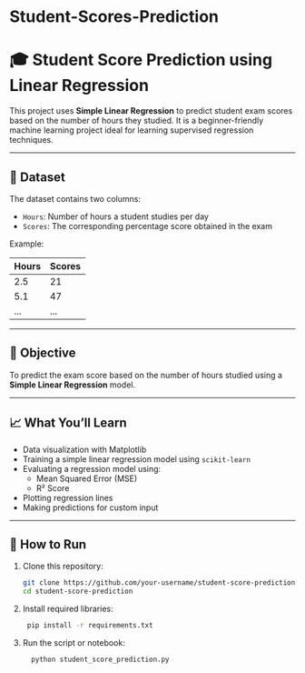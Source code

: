 # Student-Scores-Prediction

# 🎓 Student Score Prediction using Linear Regression

This project uses **Simple Linear Regression** to predict student exam scores based on the number of hours they studied. It is a beginner-friendly machine learning project ideal for learning supervised regression techniques.

---

## 📁 Dataset

The dataset contains two columns:
- `Hours`: Number of hours a student studies per day
- `Scores`: The corresponding percentage score obtained in the exam

Example:

| Hours | Scores |
|-------|--------|
| 2.5   | 21     |
| 5.1   | 47     |
| ...   | ...    |

---

## 🎯 Objective

To predict the exam score based on the number of hours studied using a **Simple Linear Regression** model.

---

## 📈 What You’ll Learn

- Data visualization with Matplotlib
- Training a simple linear regression model using `scikit-learn`
- Evaluating a regression model using:
  - Mean Squared Error (MSE)
  - R² Score
- Plotting regression lines
- Making predictions for custom input

---

## 🧪 How to Run

1. Clone this repository:
   ```bash
   git clone https://github.com/your-username/student-score-prediction.git
   cd student-score-prediction
2. Install required libraries:
   ```bash
    pip install -r requirements.txt

4. Run the script or notebook:
   ```bash
     python student_score_prediction.py
